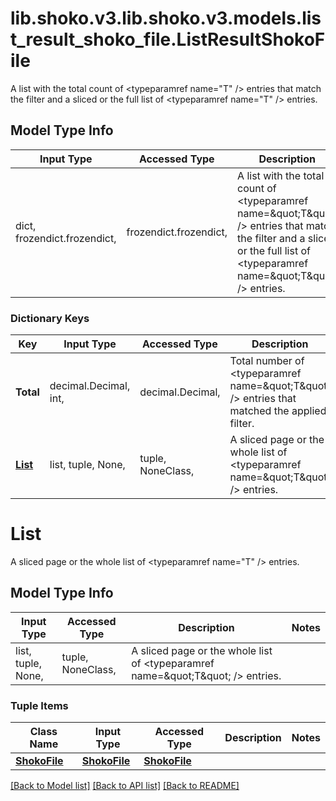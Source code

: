 # lib.shoko.v3.lib.shoko.v3.models.list_result_shoko_file.ListResultShokoFile

A list with the total count of <typeparamref name=\"T\" /> entries that  match the filter and a sliced or the full list of <typeparamref name=\"T\" />  entries.

## Model Type Info
Input Type | Accessed Type | Description | Notes
------------ | ------------- | ------------- | -------------
dict, frozendict.frozendict,  | frozendict.frozendict,  | A list with the total count of &lt;typeparamref name&#x3D;\&quot;T\&quot; /&gt; entries that  match the filter and a sliced or the full list of &lt;typeparamref name&#x3D;\&quot;T\&quot; /&gt;  entries. | 

### Dictionary Keys
Key | Input Type | Accessed Type | Description | Notes
------------ | ------------- | ------------- | ------------- | -------------
**Total** | decimal.Decimal, int,  | decimal.Decimal,  | Total number of &lt;typeparamref name&#x3D;\&quot;T\&quot; /&gt; entries that matched the  applied filter. | [optional] value must be a 32 bit integer
**[List](#List)** | list, tuple, None,  | tuple, NoneClass,  | A sliced page or the whole list of &lt;typeparamref name&#x3D;\&quot;T\&quot; /&gt; entries. | [optional] 

# List

A sliced page or the whole list of <typeparamref name=\"T\" /> entries.

## Model Type Info
Input Type | Accessed Type | Description | Notes
------------ | ------------- | ------------- | -------------
list, tuple, None,  | tuple, NoneClass,  | A sliced page or the whole list of &lt;typeparamref name&#x3D;\&quot;T\&quot; /&gt; entries. | 

### Tuple Items
Class Name | Input Type | Accessed Type | Description | Notes
------------- | ------------- | ------------- | ------------- | -------------
[**ShokoFile**](ShokoFile.md) | [**ShokoFile**](ShokoFile.md) | [**ShokoFile**](ShokoFile.md) |  | 

[[Back to Model list]](../../README.md#documentation-for-models) [[Back to API list]](../../README.md#documentation-for-api-endpoints) [[Back to README]](../../README.md)

